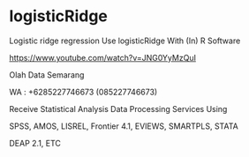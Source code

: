 # logisticRidge
Logistic ridge regression Use logisticRidge With (In) R Software

https://www.youtube.com/watch?v=JNG0YyMzQuI

Olah Data Semarang

WA : +6285227746673 (085227746673)

Receive Statistical Analysis Data Processing Services Using

SPSS, AMOS, LISREL, Frontier 4.1, EVIEWS, SMARTPLS, STATA

DEAP 2.1, ETC
